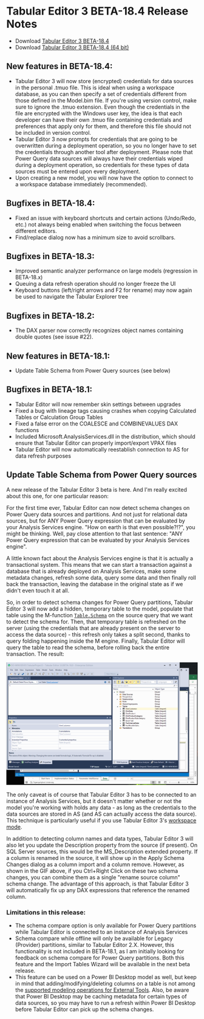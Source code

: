 ﻿# Tabular Editor 3 BETA-18.4 Release Notes

- Download [Tabular Editor 3 BETA-18.4](https://cdn.tabulareditor.com/files/TabularEditor.3.BETA-18.4.x86.msi)
- Download [Tabular Editor 3 BETA-18.4 (64 bit)](https://cdn.tabulareditor.com/files/TabularEditor.3.BETA-18.4.x64.msi)

## New features in BETA-18.4:

- Tabular Editor 3 will now store (encrypted) credentials for data sources in the personal .tmuo file. This is ideal when using a workspace database, as you can then specify a set of credentials different from those defined in the Model.bim file. If you're using version control, make sure to ignore the .tmuo extension. Even though the credentials in the file are encrypted with the Windows user key, the idea is that each developer can have their own .tmuo file containing credentials and preferences that apply only for them, and therefore this file should not be included in version control.
- Tabular Editor 3 now prompts for credentials that are going to be overwritten during a deployment operation, so you no longer have to set the credentials through another tool after deployment. Please note that Power Query data sources will always have their credentials wiped during a deployment operation, so credentials for these types of data sources must be entered upon every deployment.
- Upon creating a new model, you will now have the option to connect to a workspace database immediately (recommended).

## Bugfixes in BETA-18.4:

- Fixed an issue with keyboard shortcuts and certain actions (Undo/Redo, etc.) not always being enabled when switching the focus between different editors.
- Find/replace dialog now has a minimum size to avoid scrollbars.

## Bugfixes in BETA-18.3:

- Improved semantic analyzer performance on large models (regression in BETA-18.x)
- Queuing a data refresh operation should no longer freeze the UI
- Keyboard buttons (left/right arrows and F2 for rename) may now again be used to navigate the Tabular Explorer tree

## Bugfixes in BETA-18.2:

- The DAX parser now correctly recognizes object names containing double quotes (see issue #22).

## New features in BETA-18.1:

- Update Table Schema from Power Query sources (see below)

## Bugfixes in BETA-18.1:

- Tabular Editor will now remember skin settings between upgrades
- Fixed a bug with lineage tags causing crashes when copying Calculated Tables or Calculation Group Tables
- Fixed a false error on the COALESCE and COMBINEVALUES DAX functions
- Included Microsoft.AnalysisServices.dll in the distribution, which should ensure that Tabular Editor can properly import/export VPAX files
- Tabular Editor will now automatically reestablish connection to AS for data refresh purposes

## Update Table Schema from Power Query sources

A new release of the Tabular Editor 3 beta is here. And I'm really excited about this one, for one particular reason: 

For the first time ever, Tabular Editor can now detect schema changes on Power Query data sources and partitions. And not just for relational data sources, but for ANY Power Query expression that can be evaluated by your Analysis Services engine. "How on earth is that even possible?!?", you might be thinking. Well, pay close attention to that last sentence: "ANY Power Query expression that can be evaluated by your Analysis Services engine".

A little known fact about the Analysis Services engine is that it is actually a transactional system. This means that we can start a transaction against a database that is already deployed on Analysis Services, make some metadata changes, refresh some data, query some data and then finally roll back the transaction, leaving the database in the original state as if we didn't even touch it at all.

So, in order to detect schema changes for Power Query partitions, Tabular Editor 3 will now add a hidden, temporary table to the model, populate that table using the M-function [`Table.Schema`](https://docs.microsoft.com/en-us/powerquery-m/table-schema) on the source query that we want to detect the schema for. Then, that temporary table is refreshed on the server (using the credentials that are already present on the server to access the data source) - this refresh only takes a split second, thanks to query folding happening inside the M engine. Finally, Tabular Editor will query the table to read the schema, before rolling back the entire transaction. The result:

![image](https://github.com/TabularEditor/TabularEditor3/blob/master/media/update%20schema.gif?raw=true)

The only caveat is of course that Tabular Editor 3 has to be connected to an instance of Analysis Services, but it doesn't matter whether or not the model you're working with holds any data - as long as the credentials to the data sources are stored in AS (and AS can actually access the data source). This technique is particularly useful if you use Tabular Editor 3's [workspace mode](https://docs.tabulareditor.com/Workspace-Database.html).

In addition to detecting column names and data types, Tabular Editor 3 will also let you update the Description property from the source (if present). On SQL Server sources, this would be the MS_Description extended property. If a column is renamed in the source, it will show up in the Apply Schema Changes dialog as a column import and a column remove. However, as shown in the GIF above, if you Ctrl+Right Click on these two schema changes, you can combine them as a single "rename source column" schema change. The advantage of this approach, is that Tabular Editor 3 will automatically fix up any DAX expressions that reference the renamed column.

### Limitations in this release:

- The schema compare option is only available for Power Query partitions while Tabular Editor is connected to an instance of Analysis Services
- Schema compare while offline will only be available for Legacy (Provider) partitions, similar to Tabular Editor 2.X. However, this functionality is not included in BETA-18.1, as I am initially looking for feedback on schema compare for Power Query partitions. Both this feature and the Import Tables Wizard will be available in the next beta release.
- This feature can be used on a Power BI Desktop model as well, but keep in mind that adding/modifying/deleting columns on a table is not among the [supported modeling operations for External Tools](https://docs.microsoft.com/en-us/power-bi/transform-model/desktop-external-tools#data-modeling-operations). Also, be aware that Power BI Desktop may be caching metadata for certain types of data sources, so you may have to run a refresh within Power BI Desktop before Tabular Editor can pick up the schema changes.
